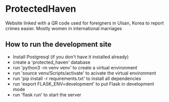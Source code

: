 # ProtectedHaven
Website linked with a QR code used for foreigners in Ulsan, Korea to report crimes easier. Mostly women in international marriages

## How to run the development site

- Install Postgresql (if you don't have it installed already)
- create a 'protected_haven' database
- run 'python3 -m venv venv' to create a virtual environment
- run 'source venv/Scripts/activate' to acivate the virtual environment
- run 'pip install -r requirements.txt' to install all dependencies
- run 'export FLASK_ENV=development' to put Flask in development mode
- run 'flask run' to start the server